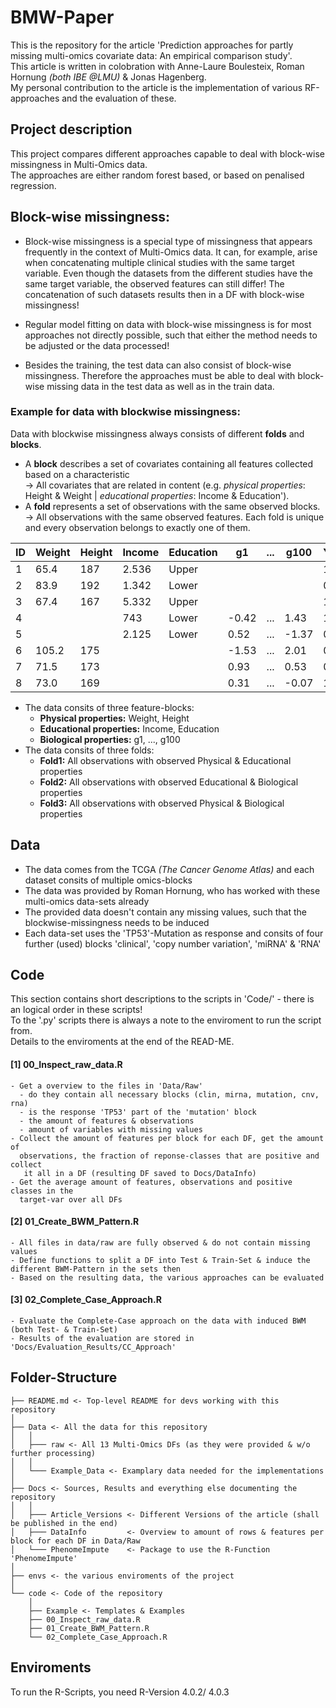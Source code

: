 # BMW-Paper
This is the repository for the article 'Prediction approaches for partly missing multi-omics covariate data: An empirical comparison study'.  
This article is written in colobration with Anne-Laure Boulesteix, Roman Hornung *(both IBE @LMU)* & Jonas Hagenberg.  
My personal contribution to the article is the implementation of various RF-approaches and the evaluation of these.  


## Project description
This project compares different approaches capable to deal with block-wise missingness in Multi-Omics data.  
The approaches are either random forest based, or based on penalised regression. 

## Block-wise missingness:
- Block-wise missingness is a special type of missingness that appears frequently in the context of Multi-Omics data. It can, for example, arise when concatenating multiple clinical studies with the same target variable. Even though the datasets from the different studies have the same target variable, the observed features can still differ! The concatenation of such datasets results then in a DF with block-wise missingness!  

- Regular model fitting on data with block-wise missingness is for most approaches not directly possible, such that either the method needs to be adjusted or the data processed! 

- Besides the training, the test data can also consist of block-wise missingness. Therefore the approaches must be able to deal with block-wise missing data in the test data as well as in the train data. <br>

### Example for data with blockwise missingness:
Data with blockwise missingness always consists of different **folds** and **blocks**.  
  - A **block** describes a set of covariates containing all features collected based on a characteristic  
    -> All covariates that are related in content (e.g. *physical properties*: Height & Weight | *educational properties*: Income & Education').  
  - A **fold** represents a set of observations with the same observed blocks.  
    -> All observations with the same observed features. Each fold is unique and every observation belongs to exactly one of them.
  
| ID  | Weight  | Height  | Income  | Education   | g1      | ...   | g100    | Y   |
|---- |-------- |-------- |-------- |-----------  |-------  |-----  |-------  |---  |
| 1   | 65.4    | 187     | 2.536   | Upper       |         |       |         | 1   |
| 2   | 83.9    | 192     | 1.342   | Lower       |         |       |         | 0   |
| 3   | 67.4    | 167     | 5.332   | Upper       |         |       |         | 1   |
| 4   |         |         | 743     | Lower       | -0.42   | ...   | 1.43    | 1   |
| 5   |         |         | 2.125   | Lower       | 0.52    | ...   | -1.37   | 0   |
| 6   | 105.2   | 175     |         |             | -1.53   | ...   | 2.01    | 0   |
| 7   | 71.5    | 173     |         |             | 0.93    | ...   | 0.53    | 0   |
| 8   | 73.0    | 169     |         |             | 0.31    | ...   | -0.07   | 1   |

  - The data consits of three feature-blocks:
     - **Physical properties:**     Weight, Height
     - **Educational properties:**  Income, Education
     - **Biological properties:**   g1, ..., g100
  -  The data consits of three folds:
     - **Fold1:** All observations with observed Physical & Educational properties
     - **Fold2:** All observations with observed Educational & Biological properties
     - **Fold3:** All observations with observed Physical & Biological properties
   

## Data   
* The data comes from the TCGA *(The Cancer Genome Atlas)* and each dataset consits of multiple omics-blocks
* The data was provided by Roman Hornung, who has worked with these multi-omics data-sets already  
* The provided data doesn't contain any missing values, such that the blockwise-missingness needs to be induced  
* Each data-set uses the 'TP53'-Mutation as response and consits of four further (used) blocks 'clinical', 'copy number variation', 'miRNA' & 'RNA'

## Code  
This section contains short descriptions to the scripts in 'Code/' - there is an logical order in these scripts!  
To the '.py' scripts there is always a note to the enviroment to run the script from.  
Details to the enviroments at the end of the READ-ME. 

#### [1] 00_Inspect_raw_data.R
    - Get a overview to the files in 'Data/Raw'
      - do they contain all necessary blocks (clin, mirna, mutation, cnv, rna)
      - is the response 'TP53' part of the 'mutation' block
      - the amount of features & observations
      - amount of variables with missing values
    - Collect the amount of features per block for each DF, get the amount of
      observations, the fraction of reponse-classes that are positive and collect
       it all in a DF (resulting DF saved to Docs/DataInfo)
    - Get the average amount of features, observations and positive classes in the
      target-var over all DFs

#### [2] 01_Create_BWM_Pattern.R
    - All files in data/raw are fully observed & do not contain missing values
    - Define functions to split a DF into Test & Train-Set & induce the different BWM-Pattern in the sets then 
    - Based on the resulting data, the various approaches can be evaluated

#### [3] 02_Complete_Case_Approach.R
    - Evaluate the Complete-Case approach on the data with induced BWM (both Test- & Train-Set)
    - Results of the evaluation are stored in 'Docs/Evaluation_Results/CC_Approach'

## Folder-Structure  
```
├── README.md <- Top-level README for devs working with this repository
│ 
├── Data <- All the data for this repository
│   │   
│   ├─── raw <- All 13 Multi-Omics DFs (as they were provided & w/o further processing)
│   │         
│   └─── Example_Data <- Examplary data needed for the implementations
│  
├── Docs <- Sources, Results and everything else documenting the repository  
│   │  
│   ├─── Article_Versions <- Different Versions of the article (shall be published in the end)
│   ├─── DataInfo         <- Overview to amount of rows & features per block for each DF in Data/Raw
│   └─── PhenomeImpute    <- Package to use the R-Function 'PhenomeImpute'
│  
├── envs <- the various enviroments of the project
│
└── code <- Code of the repository
    │
    ├── Example <- Templates & Examples
    ├── 00_Inspect_raw_data.R
    ├── 01_Create_BWM_Pattern.R
    └── 02_Complete_Case_Approach.R
```
## Enviroments
To run the R-Scripts, you need R-Version 4.0.2/ 4.0.3  